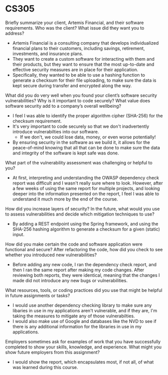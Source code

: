 # CS305

Briefly summarize your client, Artemis Financial, and their software requirements. Who was the client? What issue did they want you to address?
- Artemis Financial is a consulting company that develops individualized financial plans to their customers, including savings, retirement, investments, and insurance plans. 
- They want to create a custom software for interacting with them and their products, but they want to ensure that the most up-to-date and effective security measures are in place for their application.
- Specifically, they wanted to be able to use a hashing function to generate a checksum for their file uploading, to make sure the data is kept secure during transfer and encrypted along the way.

What did you do very well when you found your client’s software security vulnerabilities? Why is it important to code securely? What value does software security add to a company’s overall wellbeing?
- I feel I was able to identify the proper algorithm cipher (SHA-256) for the checksum requirement.
- It's very important to code securely so that we don't inadvertently introduce vulnerabilties into our software.
  - If we don't, we could lose data, money, or even worse potentially!
- By ensuring security in the software as we build it, it allows for the peace-of-mind knowing that all that can be done to make sure the data and integrity of the software is kept safe was done.

What part of the vulnerability assessment was challenging or helpful to you?
- At first, interpreting and understanding the OWASP dependency check report was difficult and I wasn't really sure where to look. However, after a few weeks of using the same report for multiple projects, and looking deeper into the information presented on the report, I feel I was able to understand it much more by the end of the course.

How did you increase layers of security? In the future, what would you use to assess vulnerabilities and decide which mitigation techniques to use?
- By adding a REST endpoint using the Spring framework, and using the SHA-256 hashing algorithm to generate a checksum for a given (static) input.

How did you make certain the code and software application were functional and secure? After refactoring the code, how did you check to see whether you introduced new vulnerabilities?
- Before adding any new code, I ran the dependency check report, and then I ran the same report after making my code changes. After reviewing both reports, they were identical, meaning that the changes I made did not introduce any new bugs or vulnerabilities.

What resources, tools, or coding practices did you use that might be helpful in future assignments or tasks?
- I would use another dependency checking library to make sure any libaries in use in my applications aren't vulnerable, and if they are, I'm taking the measures to mitigate any of those vulnerabilties. 
- I would also make use of Google and databases like the NVD to see if there is any additional information for the libraries in use in my applications.

Employers sometimes ask for examples of work that you have successfully completed to show your skills, knowledge, and experience. What might you show future employers from this assignment?
- I would show the report, which encapsulates most, if not all, of what was learned during this course.
